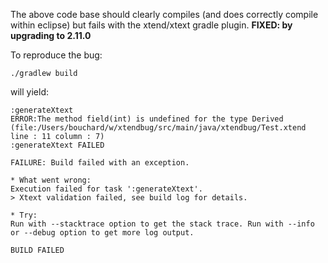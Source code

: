The above code base should clearly compiles (and does correctly compile within eclipse) but fails with the xtend/xtext gradle plugin. **FIXED: by upgrading to 2.11.0**

To reproduce the bug:

```
./gradlew build
```

will yield:

```
:generateXtext
ERROR:The method field(int) is undefined for the type Derived (file:/Users/bouchard/w/xtendbug/src/main/java/xtendbug/Test.xtend line : 11 column : 7)
:generateXtext FAILED

FAILURE: Build failed with an exception.

* What went wrong:
Execution failed for task ':generateXtext'.
> Xtext validation failed, see build log for details.

* Try:
Run with --stacktrace option to get the stack trace. Run with --info or --debug option to get more log output.

BUILD FAILED
```